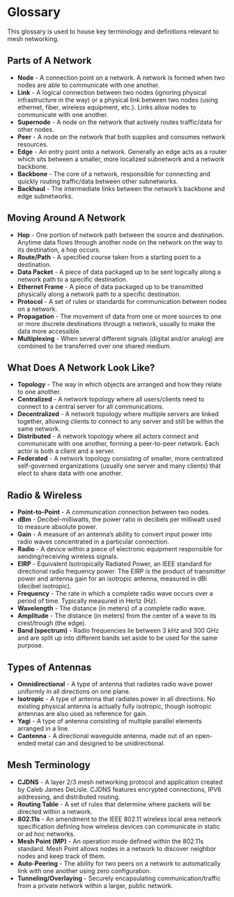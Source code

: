 # Glossary

This glossary is used to house key terminology and definitions relevant to mesh networking.

## Parts of A Network

* **Node** - A connection point on a network. A network is formed when two nodes are able to communicate with one another.
* **Link** - A logical connection between two nodes (ignoring physical infrastructure in the way) or a physical link between two nodes (using ethernet, fiber, wireless equipment, etc.). Links allow nodes to communicate with one another.
* **Supernode** -  A node on the network that actively routes traffic/data for other nodes.
* **Peer** - A node on the network that both supplies and consumes network resources.
* **Edge** - An entry point onto a network. Generally an edge acts as a router which sits between a smaller, more localized subnetwork and a network backbone. 
* **Backbone** - The core of a network, responsible for connecting and quickly routing traffic/data between other subnetworks.
* **Backhaul** - The intermediate links between the network’s backbone and edge subnetworks.

## Moving Around A Network

* **Hop** - One portion of network path between the source and destination. Anytime data flows through another node on the network on the way to its destination, a hop occurs.
* **Route/Path** - A specified course taken from a starting point to a destination.
* **Data Packet** - A piece of data packaged up to be sent logically along a network path to a specific destination.
* **Ethernet Frame** - A piece of data packaged up to be transmitted physically along a network path to a specific destination.
* **Protocol** - A set of rules or standards for communication between nodes on a network.
* **Propagation** - The movement of data from one or more sources to one or more discrete destinations through a network, usually to make the data more accessible. 
* **Multiplexing** - When several different signals (digital and/or analog) are combined to be transferred over one shared medium.

## What Does A Network Look Like?

* **Topology** - The way in which objects are arranged and how they relate to one another.
* **Centralized** - A network topology where all users/clients need to connect to a central server for all communications.
* **Decentralized** - A network topology where multiple servers are linked together, allowing clients to connect to any server and still be within the same network.
* **Distributed** - A network topology where all actors connect and communicate with one another, forming a peer-to-peer network. Each actor is both a client and a server.
* **Federated** - A network topology consisting of smaller, more centralized self-governed organizations (usually one server and many clients) that elect to share data with one another.

## Radio & Wireless

* **Point-to-Point** - A communication connection between two nodes. 
* **dBm** - Decibel-milliwatts, the power ratio in decibels per milliwatt used to measure absolute power.
* **Gain** - A measure of an antenna’s ability to convert input power into radio waves concentrated in a particular connection.
* **Radio** - A device within a piece of electronic equipment responsible for sending/receiving wireless signals.
* **EIRP** - Equivalent Isotropically Radiated Power, an IEEE standard for directional radio frequency power. The EIRP is the product of transmitter power and antenna gain for an isotropic antenna, measured in dBi (decibel isotropic).
* **Frequency** - The rate in which a complete radio wave occurs over a period of time. Typically measured in Hertz (Hz).
* **Wavelength** - The distance (in meters) of a complete radio wave.
* **Amplitude** - The distance (in meters) from the  center of a wave to its crest/trough (the edge).
* **Band (spectrum)** - Radio frequencies lie between 3 kHz and 300 GHz and are split up into different bands set aside to be used for the same purpose.

## Types of Antennas

* **Omnidirectional** - A type of antenna that radiates radio wave power uniformly in all directions on one plane.
* **Isotropic** - A type of antenna that radiates power in all directions. No existing physical antenna is actually fully isotropic, though isotropic antennas are also used as reference for gain.
* **Yagi** - A type of antenna consisting of multiple parallel elements arranged in a line.
* **Cantenna** - A directional waveguide antenna, made out of an open-ended metal can and designed to be unidirectional.

## Mesh Terminology 

* **CJDNS** - A layer 2/3 mesh networking protocol and application created by Caleb James DeLisle. CJDNS features encrypted connections, IPV6 addressing, and distributed routing.
* **Routing Table** - A set of rules that determine where packets will be directed within a network.
* **802.11s** - An amendment to the IEEE 802.11 wireless local area network specification defining how wireless devices can communicate in static or ad hoc networks.
* **Mesh Point (MP)** - An operation mode defined within the 802.11s standard. Mesh Point allows nodes in a network to discover neighbor nodes and keep track of them.
* **Auto-Peering** - The ability for two peers on a network to automatically link with one another using zero configuration.
* **Tunneling/Overlaying** - Securely encapsulating communication/traffic from a private network within a larger, public network.
